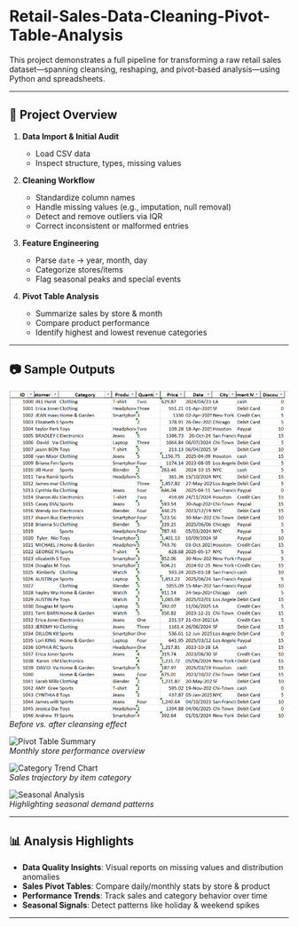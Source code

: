 # Retail-Sales-Data-Cleaning-Pivot-Table-Analysis

This project demonstrates a full pipeline for transforming a raw retail sales dataset—spanning cleansing, reshaping, and pivot-based analysis—using Python and spreadsheets.

---

## 🧩 Project Overview

1. **Data Import & Initial Audit**  
   - Load CSV data  
   - Inspect structure, types, missing values  

2. **Cleaning Workflow**  
   - Standardize column names  
   - Handle missing values (e.g., imputation, null removal)  
   - Detect and remove outliers via IQR  
   - Correct inconsistent or malformed entries  

3. **Feature Engineering**  
   - Parse `date` → year, month, day  
   - Categorize stores/items  
   - Flag seasonal peaks and special events  

4. **Pivot Table Analysis**  
   - Summarize sales by store & month  
   - Compare product performance  
   - Identify highest and lowest revenue categories  

---

## 📷 Sample Outputs

![Cleaned Data Table](https://github.com/jotstolu/Retail-Sales-Data-Cleaning-Pivot-Table-Analysis/blob/main/data_cleaning/before_and_after_cleaning.png?raw=true)  
*Before vs. after cleansing effect*

![Pivot Table Summary](./screenshots/pivot_summary.png)  
*Monthly store performance overview*

![Category Trend Chart](./screenshots/category_trend.png)  
*Sales trajectory by item category*

![Seasonal Analysis](./screenshots/seasonality.png)  
*Highlighting seasonal demand patterns*

---

## 📊 Analysis Highlights

- **Data Quality Insights**: Visual reports on missing values and distribution anomalies  
- **Sales Pivot Tables**: Compare daily/monthly stats by store & product  
- **Performance Trends**: Track sales and category behavior over time  
- **Seasonal Signals**: Detect patterns like holiday & weekend spikes  

---
